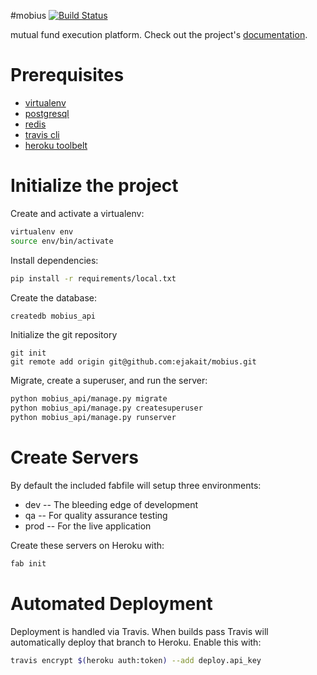 #mobius
[![Build Status](https://travis-ci.org/ejakait/mobius.svg?branch=master)](https://travis-ci.org/ejakait/mobius)

mutual fund execution platform. Check out the project's [documentation](http://ejakait.github.io/mobius/).

# Prerequisites 
- [virtualenv](https://virtualenv.pypa.io/en/latest/)
- [postgresql](http://www.postgresql.org/)
- [redis](http://redis.io/)
- [travis cli](http://blog.travis-ci.com/2013-01-14-new-client/)
- [heroku toolbelt](https://toolbelt.heroku.com/)

# Initialize the project
Create and activate a virtualenv:

```bash
virtualenv env
source env/bin/activate
```
Install dependencies:

```bash
pip install -r requirements/local.txt
```
Create the database:

```bash
createdb mobius_api
```
Initialize the git repository

```
git init
git remote add origin git@github.com:ejakait/mobius.git
```

Migrate, create a superuser, and run the server:
```bash
python mobius_api/manage.py migrate
python mobius_api/manage.py createsuperuser
python mobius_api/manage.py runserver
```

# Create Servers
By default the included fabfile will setup three environments:

- dev -- The bleeding edge of development
- qa -- For quality assurance testing
- prod -- For the live application

Create these servers on Heroku with:

```bash
fab init
```

# Automated Deployment
Deployment is handled via Travis. When builds pass Travis will automatically deploy that branch to Heroku. Enable this with:
```bash
travis encrypt $(heroku auth:token) --add deploy.api_key
```
